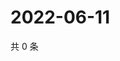# 2022-06-11

共 0 条

<!-- BEGIN WEIBO -->
<!-- 最后更新时间 Sat Jun 11 2022 13:14:03 GMT+0800 (China Standard Time) -->

<!-- END WEIBO -->
